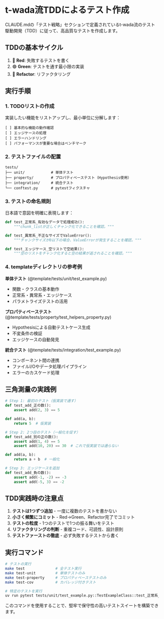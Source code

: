# t-wada流TDDによるテスト作成

CLAUDE.mdの「テスト戦略」セクションで定義されているt-wada流のテスト駆動開発（TDD）に従って、高品質なテストを作成します。

## TDDの基本サイクル

1. 🔴 **Red**: 失敗するテストを書く
2. 🟢 **Green**: テストを通す最小限の実装
3. 🔵 **Refactor**: リファクタリング

## 実行手順

### 1. TODOリストの作成
実装したい機能をリストアップし、最小単位に分解します：
```
[ ] 基本的な機能の動作確認
[ ] エッジケースの処理
[ ] エラーハンドリング
[ ] パフォーマンスが重要な場合はベンチマーク
```

### 2. テストファイルの配置
```
tests/
├── unit/            # 単体テスト
├── property/        # プロパティベーステスト（Hypothesis使用）
├── integration/     # 統合テスト
└── conftest.py      # pytestフィクスチャ
```

### 3. テストの命名規則
日本語で意図を明確に表現します：
```python
def test_正常系_有効なデータで処理成功():
    """chunk_listが正しくチャンク化できることを確認。"""

def test_異常系_不正なサイズでValueError():
    """チャンクサイズが0以下の場合、ValueErrorが発生することを確認。"""

def test_エッジケース_空リストで空結果():
    """空のリストをチャンク化すると空の結果が返されることを確認。"""
```

### 4. templateディレクトリの参考例

**単体テスト** (@template/tests/unit/test_example.py)
- 関数・クラスの基本動作
- 正常系・異常系・エッジケース
- パラメトライズテストの活用

**プロパティベーステスト** (@template/tests/property/test_helpers_property.py)
- Hypothesisによる自動テストケース生成
- 不変条件の検証
- エッジケースの自動発見

**統合テスト** (@template/tests/integration/test_example.py)
- コンポーネント間の連携
- ファイルI/Oやデータ処理パイプライン
- エラーのカスケード処理

## 三角測量の実践例

```python
# Step 1: 最初のテスト（仮実装で通す）
def test_add_正の数():
    assert add(2, 3) == 5

def add(a, b):
    return 5  # 仮実装

# Step 2: 2つ目のテスト（一般化を促す）
def test_add_別の正の数():
    assert add(1, 4) == 5
    assert add(10, 20) == 30  # これで仮実装では通らない

def add(a, b):
    return a + b  # 一般化

# Step 3: エッジケースを追加
def test_add_負の数():
    assert add(-1, -2) == -3
    assert add(-5, 3) == -2
```

## TDD実践時の注意点

1. **テストは1つずつ追加** - 一度に複数のテストを書かない
2. **小さく頻繁にコミット** - Red→Green、Refactor完了でコミット
3. **テストの粒度** - 1つのテストで1つの振る舞いをテスト
4. **リファクタリングの判断** - 重複コード、可読性、設計原則
5. **テストファーストの徹底** - 必ず失敗するテストから書く

## 実行コマンド

```bash
# テストの実行
make test              # 全テスト実行
make test-unit         # 単体テストのみ
make test-property     # プロパティベーステストのみ
make test-cov          # カバレッジ付きテスト

# 特定のテストを実行
uv run pytest tests/unit/test_example.py::TestExampleClass::test_正常系_初期化時は空のリスト -v
```

このコマンドを使用することで、堅牢で保守性の高いテストスイートを構築できます。
